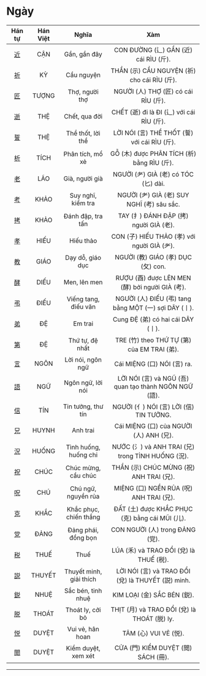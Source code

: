 <link href="styles.css" rel="stylesheet">

# Ngày

| Hán tự | Hán Việt | Nghĩa | Xàm |
| :---: | :---: | :---: | :---: |
| [<span class="stroke-order">近</span>](https://mazii.net/vi-VN/search/kanji/javi/%E8%BF%91) | CẬN | Gần, gần đây | CON ĐƯỜNG (辶) GẦN (近) cái RÌU (斤). |
| [<span class="stroke-order">祈</span>](https://mazii.net/vi-VN/search/kanji/javi/%E7%A5%88) | KỲ | Cầu nguyện | THẦN (示) CẦU NGUYỆN (祈) cho cái RÌU (斤). |
| [<span class="stroke-order">匠</span>](https://mazii.net/vi-VN/search/kanji/javi/%E5%8C%A0) | TƯỢNG | Thợ, người thợ | NGƯỜI (人) THỢ (匠) có cái RÌU (斤). |
| [<span class="stroke-order">逝</span>](https://mazii.net/vi-VN/search/kanji/javi/%E9%80%9D) | THỆ | Chết, qua đời | CHẾT (逝) đi là ĐI (辶) với cái RÌU (斤). |
| [<span class="stroke-order">誓</span>](https://mazii.net/vi-VN/search/kanji/javi/%E8%AA%93) | THỆ | Thề thốt, lời thề | LỜI NÓI (言) THỀ THỐT (誓) với cái RÌU (斤). |
| [<span class="stroke-order">析</span>](https://mazii.net/vi-VN/search/kanji/javi/%E6%9E%90) | TÍCH | Phân tích, mổ xẻ | GỖ (木) được PHÂN TÍCH (析) bằng RÌU (斤). |
| [<span class="stroke-order">老</span>](https://mazii.net/vi-VN/search/kanji/javi/%E8%80%81) | LÃO | Già, người già | NGƯỜI (耂) GIÀ (老) có TÓC (匕) dài. |
| [<span class="stroke-order">考</span>](https://mazii.net/vi-VN/search/kanji/javi/%E8%80%83) | KHẢO | Suy nghĩ, kiểm tra | NGƯỜI (耂) GIÀ (老) SUY NGHĨ (考) sâu sắc. |
| [<span class="stroke-order">拷</span>](https://mazii.net/vi-VN/search/kanji/javi/%E6%8B%B7) | KHẢO | Đánh đập, tra tấn | TAY (扌) ĐÁNH ĐẬP (拷) người GIÀ (老). |
| [<span class="stroke-order">孝</span>](https://mazii.net/vi-VN/search/kanji/javi/%E5%AD%9D) | HIẾU | Hiếu thảo | CON (子) HIẾU THẢO (孝) với người GIÀ (耂). |
| [<span class="stroke-order">教</span>](https://mazii.net/vi-VN/search/kanji/javi/%E6%95%99) | GIÁO | Dạy dỗ, giáo dục | NGƯỜI (教) GIÁO (孝) DỤC (攵) con. |
| [<span class="stroke-order">酵</span>](https://mazii.net/vi-VN/search/kanji/javi/%E9%85%B5) | DIẾU | Men, lên men | RƯỢU (酉) được LÊN MEN (酵) bởi người GIÀ (考). |
| [<span class="stroke-order">弔</span>](https://mazii.net/vi-VN/search/kanji/javi/%E5%BC%94) | ĐIẾU | Viếng tang, điếu văn | NGƯỜI (人) ĐIẾU (弔) tang bằng MỘT (一) sợi DÂY (丨). |
| [<span class="stroke-order">弟</span>](https://mazii.net/vi-VN/search/kanji/javi/%E5%BC%9F) | ĐỆ | Em trai | Cung ĐỆ (弟) có hai cái DÂY (丨). |
| [<span class="stroke-order">第</span>](https://mazii.net/vi-VN/search/kanji/javi/%E7%AC%AC) | ĐỆ | Thứ tự, đệ nhất | TRE (竹) theo THỨ TỰ (第) của EM TRAI (弟). |
| [<span class="stroke-order">言</span>](https://mazii.net/vi-VN/search/kanji/javi/%E8%A8%80) | NGÔN | Lời nói, ngôn ngữ | Cái MIỆNG (口) NÓI (言) ra. |
| [<span class="stroke-order">語</span>](https://mazii.net/vi-VN/search/kanji/javi/%E8%AA%9E) | NGỮ | Ngôn ngữ, lời nói | LỜI NÓI (言) và NGŨ (吾) quan tạo thành NGÔN NGỮ (語). |
| [<span class="stroke-order">信</span>](https://mazii.net/vi-VN/search/kanji/javi/%E4%BF%A1) | TÍN | Tin tưởng, thư tín | NGƯỜI (亻) NÓI (言) LỜI (信) TIN TƯỞNG. |
| [<span class="stroke-order">兄</span>](https://mazii.net/vi-VN/search/kanji/javi/%E5%85%84) | HUYNH | Anh trai | Cái MIỆNG (口) của NGƯỜI (人) ANH (兄). |
| [<span class="stroke-order">況</span>](https://mazii.net/vi-VN/search/kanji/javi/%E6%B3%81) | HUỐNG | Tình huống, huống chi | NƯỚC (氵) và ANH TRAI (兄) trong TÌNH HUỐNG (況). |
| [<span class="stroke-order">祝</span>](https://mazii.net/vi-VN/search/kanji/javi/%E7%A5%9D) | CHÚC | Chúc mừng, cầu chúc | THẦN (示) CHÚC MỪNG (祝) ANH TRAI (兄). |
| [<span class="stroke-order">呪</span>](https://mazii.net/vi-VN/search/kanji/javi/%E5%91%AA) | CHÚ | Chú ngữ, nguyền rủa | MIỆNG (口) NGỀN RỦA (呪) ANH TRAI (兄). |
| [<span class="stroke-order">克</span>](https://mazii.net/vi-VN/search/kanji/javi/%E5%85%8B) | KHẮC | Khắc phục, chiến thắng | ĐẤT (土) được KHẮC PHỤC (克) bằng cái MŨI (儿). |
| [<span class="stroke-order">党</span>](https://mazii.net/vi-VN/search/kanji/javi/%E5%85%9A) | ĐẢNG | Đảng phái, đồng bọn | CON NGƯỜI (人) trong ĐẢNG (党). |
| [<span class="stroke-order">税</span>](https://mazii.net/vi-VN/search/kanji/javi/%E7%A8%8E) | THUẾ | Thuế | LÚA (禾) và TRAO ĐỔI (兌) là THUẾ (税). |
| [<span class="stroke-order">説</span>](https://mazii.net/vi-VN/search/kanji/javi/%E8%AA%AC) | THUYẾT | Thuyết minh, giải thích | LỜI NÓI (言) và TRAO ĐỔI (兌) là THUYẾT (説) minh. |
| [<span class="stroke-order">鋭</span>](https://mazii.net/vi-VN/search/kanji/javi/%E9%8B%AD) | NHUỆ | Sắc bén, tinh nhuệ | KIM LOẠI (金) SẮC BÉN (鋭). |
| [<span class="stroke-order">脱</span>](https://mazii.net/vi-VN/search/kanji/javi/%E8%84%B1) | THOÁT | Thoát ly, cởi bỏ | THỊT (月) và TRAO ĐỔI (兌) là THOÁT (脱) ly. |
| [<span class="stroke-order">悦</span>](https://mazii.net/vi-VN/search/kanji/javi/%E6%82%A6) | DUYỆT | Vui vẻ, hân hoan | TÂM (心) VUI VẺ (悦). |
| [<span class="stroke-order">閲</span>](https://mazii.net/vi-VN/search/kanji/javi/%E9%96%B2) | DUYỆT | Kiểm duyệt, xem xét | CỬA (門) KIỂM DUYỆT (閲) SÁCH (冊). |

----

